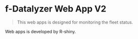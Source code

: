 # f-Datalyzer Web App V2

> This web apps is designed for monitoring the fleet status.

Web apps is developed by R-shiny.
